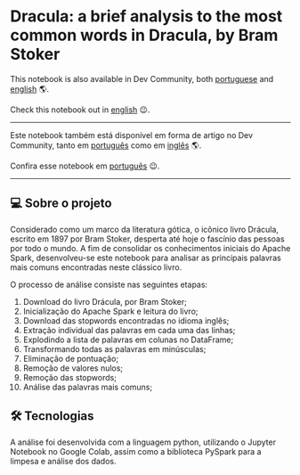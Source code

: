 # Dracula: a brief analysis to the most common words in Dracula, by Bram Stoker

This notebook is also available in Dev Community, both [portuguese](https://dev.to/geazi_anc/pyspark-uma-breve-analise-das-palavras-mais-comuns-em-dracula-por-bram-stoker-4an3) and [english](https://dev.to/geazi_anc/pyspark-a-brief-analysis-to-the-most-common-words-in-dracula-by-bram-stoker-1ij4) 🌎.

Check this notebook out in [english](https://github.com/geazi-anc/dracula/blob/main/A%20brief%20analysis%20to%20the%20most%20common%20words%20in%20Dracula%2C%20by%20Bram%20Stoker.ipynb) 😉.

---

Este notebook também está disponível em forma de artigo no Dev Community, tanto em [português](https://dev.to/geazi_anc/pyspark-uma-breve-analise-das-palavras-mais-comuns-em-dracula-por-bram-stoker-4an3) como em [inglês](https://dev.to/geazi_anc/pyspark-a-brief-analysis-to-the-most-common-words-in-dracula-by-bram-stoker-1ij4) 🌎.

Confira esse notebook em [português](https://github.com/geazi-anc/dracula/blob/main/Uma_breve_an%C3%A1lise_das_palavras_mais_comuns_em_Dr%C3%A1cula%2C_por_Bram_Stoker.ipynb) 😉.

---

## 💻 Sobre o projeto

Considerado como um marco da literatura gótica, o icônico livro Drácula, escrito em 1897 por Bram Stoker, desperta até hoje o fascínio das pessoas por todo o mundo. A fim de consolidar os conhecimentos iniciais do Apache Spark, desenvolveu-se este notebook para analisar as principais palavras mais comuns encontradas neste clássico livro.

O processo de análise consiste nas seguintes etapas:

1. Download do livro Drácula, por Bram Stoker;
2. Inicialização do Apache Spark e leitura do livro;
3. Download das stopwords encontradas no idioma inglês;
4. Extração individual das palavras em cada uma das linhas;
5. Explodindo a lista de palavras em colunas no DataFrame;
6. Transformando todas as palavras em minúsculas;
7. Eliminação de pontuação;
8. Remoção de valores nulos;
9. Remoção das stopwords;
10. Análise das palavras mais comuns;

## 🛠 Tecnologias

A análise foi desenvolvida com a linguagem python, utilizando o Jupyter Notebook no Google Colab, assim como a biblioteca PySpark para a limpesa e análise dos dados.
